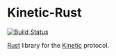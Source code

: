 # Kinetic-Rust

[![Build Status](https://travis-ci.org/icorderi/kinetic-rust.png?branch=master)](https://travis-ci.org/icorderi/kinetic-rust)

[Rust](http://www.rust-lang.org/) library for the [Kinetic](https://github.com/Seagate/kinetic-protocol) protocol.
